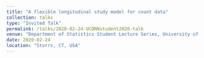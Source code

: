 ```yaml
---
title: "A flexible longitudinal study model for count data"
collection: talks
type: "Invited Talk"
permalink: /talks/2020-02-24-UCONNstudent2020-talk
venue: "Department of Statistics Student Lecture Series, University of Connecticut"
date: 2020-02-24
location: "Storrs, CT, USA"
---
```


<!-- This is a description of your conference proceedings talk, note the different field in type. You can put anything in this field. -->

